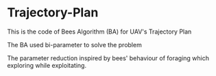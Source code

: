 # Trajectory-Plan

This is the code of Bees Algorithm (BA) for UAV's Trajectory Plan

The BA used bi-parameter to solve the problem

The parameter reduction inspired by bees' behaviour of foraging which exploring while exploitating.
